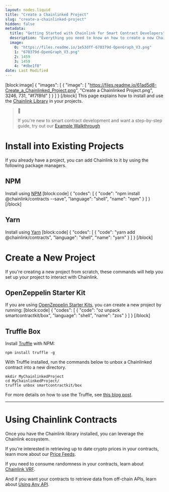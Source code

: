 ```yaml
---
layout: nodes.liquid
title: "Create a Chainlinked Project"
slug: "create-a-chainlinked-project"
hidden: false
metadata: 
  title: "Getting Started with Chainlink for Smart Contract Developers"
  description: "Everything you need to know on how to create a new Chainlink project or update an existing one using the Chainlink Library for Solidity"
  image: 
    0: "https://files.readme.io/1e53dff-670379d-OpenGraph_V3.png"
    1: "670379d-OpenGraph_V3.png"
    2: 1459
    3: 1459
    4: "#dbe1f8"
date: Last Modified
---
```

[block:image]
{
  "images": [
    {
      "image": [
        "https://files.readme.io/61ad5d8-Create_a_Chainlinked_Project.png",
        "Create a Chainlinked Project.png",
        3246,
        731,
        "#f7f8fd"
      ]
    }
  ]
}
[/block]
This page explains how to install and use the [Chainlink Library](doc:chainlink-framework) in your projects.

> 📘 
>
> If you're new to smart contract development and want a step-by-step guide, try out our [Example Walkthrough](doc:example-walkthrough) 

# Install into Existing Projects

If you already have a project, you can add Chainlink to it by using the following package managers.

## NPM 

Install using <a href="https://www.npmjs.com/" target="_blank" rel="noreferrer, noopener">NPM</a>
[block:code]
{
  "codes": [
    {
      "code": "npm install @chainlink/contracts --save",
      "language": "shell",
      "name": "npm"
    }
  ]
}
[/block]
## Yarn

Install using <a href="https://yarnpkg.com/" target="_blank" rel="noreferrer, noopener">Yarn</a>
[block:code]
{
  "codes": [
    {
      "code": "yarn add @chainlink/contracts",
      "language": "shell",
      "name": "yarn"
    }
  ]
}
[/block]
# Create a New Project

If you're creating a new project from scratch, these commands will help you set up your project to interact with Chainlink.

## OpenZeppelin Starter Kit

If you are using <a href="https://openzeppelin.com/starter-kits/" target="_blank" rel="noreferrer, noopener">OpenZeppelin Starter Kits</a>, you can create a new project by running:
[block:code]
{
  "codes": [
    {
      "code": "oz unpack smartcontractkit/box",
      "language": "shell",
      "name": "zos"
    }
  ]
}
[/block]
## Truffle Box

Install <a href="https://www.trufflesuite.com/truffle" target="_blank" rel="noreferrer, noopener">Truffle</a> with NPM:

```shell
npm install truffle -g
```

With Truffle installed, run the commands below to unbox a Chainlinked contract into a new directory.

```shell Truffle
mkdir MyChainlinkedProject
cd MyChainlinkedProject/
truffle unbox smartcontractkit/box
```

For more details on how to use the Truffle, see <a href="https://www.trufflesuite.com/blog/using-truffle-to-interact-with-chainlink-smart-contracts" target="_blank">this blog post</a>.

___

# Using Chainlink Contracts

Once you have the Chainlink library installed, you can leverage the Chainlink ecosystem. 

If you're interested in retrieving up to date crypto prices in your contracts, learn more about our [Price Feeds](doc:using-chainlink-reference-contracts). 

If you need to consume randomness in your contracts, learn about [Chainlink VRF](doc:chainlink-vrf). 

And if you want your contracts to retrieve data from off-chain APIs, learn about [Using Any API](doc:request-and-receive-data).
